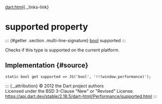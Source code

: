 [dart:html](../../dart-html/dart-html-library){._links-link}

supported property
==================

::: {#getter .section .multi-line-signature}
[bool](../../dart-core/bool-class) supported
:::

Checks if this type is supported on the current platform.

Implementation {#source}
--------------

``` {.language-dart data-language="dart"}
static bool get supported => JS('bool', '!!(window.performance)');
```

::: {._attribution}
© 2012 the Dart project authors\
Licensed under the BSD 3-Clause \"New\" or \"Revised\" License.\
<https://api.dart.dev/stable/2.18.5/dart-html/Performance/supported.html>
:::
